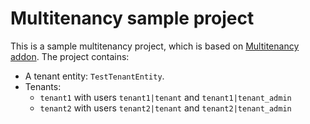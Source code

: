 # Multitenancy sample project

This is a sample multitenancy project, which is based on [Multitenancy addon](https://github.com/Haulmont/jmix-multitenancy). 
The project contains:
- A tenant entity: `TestTenantEntity`.
- Tenants:
  - `tenant1` with users `tenant1|tenant` and `tenant1|tenant_admin`
  - `tenant2` with users `tenant2|tenant` and `tenant2|tenant_admin`


